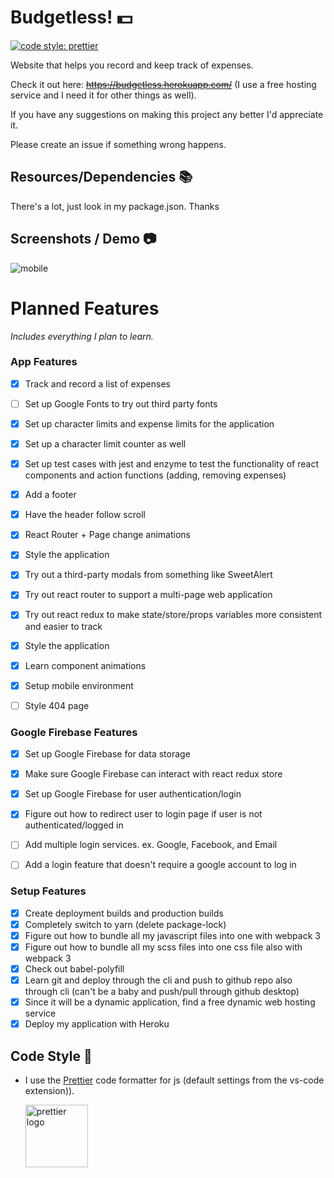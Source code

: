 # Budgetless! :dollar:
[![code style: prettier](https://img.shields.io/badge/code_style-prettier-ff69b4.svg?style=flat-square)](https://github.com/prettier/prettier)


Website that helps you record and keep track of expenses.

Check it out here: ~~https://budgetless.herokuapp.com/~~ (I use a free hosting service and I need it for other things as well).

If you have any suggestions on making this project any better I'd appreciate it.

Please create an issue if something wrong happens.

## Resources/Dependencies :books:

There's a lot, just look in my package.json. Thanks

## Screenshots / Demo :camera:
![mobile](https://gfycat.com/EnragedWanBelugawhale)

# Planned Features

_Includes everything I plan to learn._

### App Features

- [x] Track and record a list of expenses
- [ ] Set up Google Fonts to try out third party fonts
- [x] Set up character limits and expense limits for the application
- [x] Set up a character limit counter as well
- [x] Set up test cases with jest and enzyme to test the functionality of react components and action functions (adding, removing expenses)
- [x] Add a footer
- [x] Have the header follow scroll
- [x] React Router + Page change animations
- [x] Style the application
- [x] Try out a third-party modals from something like SweetAlert
- [x] Try out react router to support a multi-page web application
- [x] Try out react redux to make state/store/props variables more consistent and easier to track
- [x] Style the application
- [x] Learn component animations
- [x] Setup mobile environment
- [ ] Style 404 page


### Google Firebase Features

- [x] Set up Google Firebase for data storage
- [x] Make sure Google Firebase can interact with react redux store
- [x] Set up Google Firebase for user authentication/login
- [x] Figure out how to redirect user to login page if user is not authenticated/logged in
- [ ] Add multiple login services. ex. Google, Facebook, and Email
- [ ] Add a login feature that doesn't require a google account to log in


### Setup Features

- [x] Create deployment builds and production builds
- [x] Completely switch to yarn (delete package-lock)
- [x] Figure out how to bundle all my javascript files into one with webpack 3
- [x] Figure out how to bundle all my scss files into one css file also with webpack 3
- [x] Check out babel-polyfill
- [x] Learn git and deploy through the cli and push to github repo also through cli (can't be a baby and push/pull through github desktop)
- [x] Since it will be a dynamic application, find a free dynamic web hosting service
- [x] Deploy my application with Heroku

## Code Style :art:

-   I use the [Prettier](https://prettier.io/) code formatter for js (default settings from the vs-code extension)).

    [<img src ="https://prettier.io/icon.png" alt="prettier logo" width="100" height="100">](https://prettier.io/)







